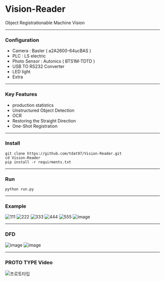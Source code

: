 # Vision-Reader

Object Registrationable Machine Vision

---

### Configuration
 - Camera : Basler ( a2A2600-64ucBAS )
 - PLC : LS electric
 - Photo Sensor : Autonics ( BTS1M-TDTD )
 - USB TO RS232 Converter
 - LED light
 - Extra

---

### Key Features
 - production statistics
 - Unstructured Object Detection
 - OCR
 - Restoring the Straight Direction
 - One-Shot Registration

---

### Install

```
git clone https://github.com/tdat97/Vision-Reader.git
cd Vision-Reader
pip install -r requirments.txt
```

---

### Run

```
python run.py
```

---

### Example

![111](https://github.com/tdat97/Vision-Reader/assets/48349693/db67404e-bcf9-4847-beb6-d1c418dfae11)
![222](https://github.com/tdat97/Vision-Reader/assets/48349693/342866b8-1738-4452-92bf-4b67a20ad94f)
![333](https://github.com/tdat97/Vision-Reader/assets/48349693/94592609-f1b4-4c0d-940c-0588e5b724f6)
![444](https://github.com/tdat97/Vision-Reader/assets/48349693/7beee013-3a4a-479f-84cd-c4f8284f99e7)
![555](https://github.com/tdat97/Vision-Reader/assets/48349693/d76c55b2-f2fe-454e-ad95-4c8335521639)
![image](https://user-images.githubusercontent.com/48349693/233229608-c4ed9dc2-ff3b-4d71-9c4d-0d250d5a5b29.png)

---

### DFD
![image](https://user-images.githubusercontent.com/48349693/233229645-c7cc12de-e955-454e-a409-c0bd0bcc3d36.png)
![image](https://user-images.githubusercontent.com/48349693/233229649-13b93948-32b6-49b8-83a8-cfa79fa6ebe2.png)

---

### PROTO TYPE Video
![프로토타입](https://github.com/tdat97/Vision-Reader/assets/48349693/7b49bb5e-6aac-4f75-9ef2-3eae15a25ff2)










